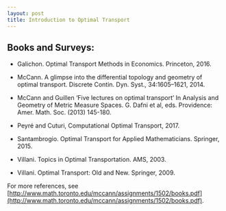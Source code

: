 ```yaml
---
layout: post
title: Introduction to Optimal Transport
---
```


## Books and Surveys: ##

* Galichon. Optimal Transport Methods in Economics. Princeton, 2016.

* McCann. A glimpse into the differential topology and geometry of optimal transport. Discrete Contin. Dyn. Syst., 34:1605–1621, 2014.

* McCann and Guillen ‘Five lectures on optimal transport’ In Analysis and Geometry of Metric Measure Spaces. G. Dafni et al, eds. Providence: Amer. Math. Soc. (2013) 145-180.

* Peyré and Cuturi, Computational Optimal Transport, 2017.

* Santambrogio. Optimal Transport for Applied Mathematicians. Springer, 2015. 

* Villani. Topics in Optimal Transportation. AMS, 2003.

* Villani. Optimal Transport: Old and New. Springer, 2009.



For more references, see [http://www.math.toronto.edu/mccann/assignments/1502/books.pdf](http://www.math.toronto.edu/mccann/assignments/1502/books.pdf).
